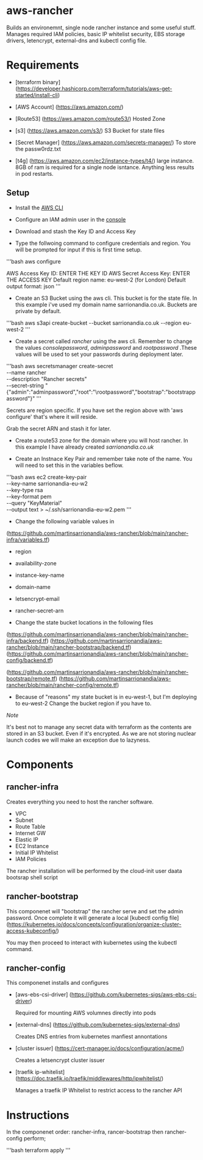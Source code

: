 # aws-rancher

Builds an environemnt, single node rancher instance and some useful stuff. Manages required IAM policies, basic IP whitelist security, EBS storage drivers, letencrypt, external-dns and kubectl config file.

###

# Requirements

 * [terraform binary] (https://developer.hashicorp.com/terraform/tutorials/aws-get-started/install-cli)

 * [AWS Account] (https://aws.amazon.com/)

 * [Route53] (https://aws.amazon.com/route53/) Hosted Zone

 * [s3] (https://aws.amazon.com/s3/) S3 Bucket for state files

 * [Secret Manager] (https://aws.amazon.com/secrets-manager/) To store the passw0rdz.txt

 * [t4g] (https://aws.amazon.com/ec2/instance-types/t4/) large instance. 8GB of ram is required for a single node isntance. Anything less results in pod restarts.

## Setup

- Install the [AWS CLI](https://docs.aws.amazon.com/cli/latest/userguide/getting-started-install.html)

- Configure an IAM admin user in the [console](https://docs.aws.amazon.com/streams/latest/dev/setting-up.html)

- Download and stash the Key ID and Access Key

- Type the follwoing command to configure credentials and region. You will be prompted for input if this is first time setup.

'''bash
aws configure

AWS Access Key ID: ENTER THE KEY ID
AWS Secret Access Key: ENTER THE ACCESS KEY
Default region name: eu-west-2 (for London)
Default output format: json
'''

- Create an S3 Bucket using the aws cli. This bucket is for the state file. In this example i've used my domain name sarrionandia.co.uk. Buckets are private by default.

'''bash
aws s3api create-bucket --bucket sarrionandia.co.uk --region eu-west-2
'''

- Create a secret called *rancher* using the aws cli. Remember to change the values *consolepassword*, *adminpassword* and *rootpassword* .These values will be used to set your passwords during deployment later.

'''bash
aws secretsmanager create-secret \
    --name rancher \
    --description "Rancher secrets" \
    --secret-string "{\"admin\":\"adminpassword\",\"root\":"\rootpassword\",\"bootstrap\":\"bootstrappassword\"}"
'''

Secrets are region specific. If you have set the region above with 'aws configure' that's where it will reside.

Grab the secret ARN and stash it for later.

- Create a route53 zone for the domain where you will host rancher. In this example I have already created *sarrionandia.co.uk*

- Create an Instnace Key Pair and remember take note of the name. You will need to set this in the variables beflow.

'''bash
aws ec2 create-key-pair \
    --key-name sarrionandia-eu-w2 \
    --key-type rsa \
    --key-format pem \
    --query "KeyMaterial" \
    --output text > ~/.ssh/sarrionandia-eu-w2.pem
'''

- Change the following variable values in 

(https://github.com/martinsarrionandia/aws-rancher/blob/main/rancher-infra/variables.tf)

 - region
 - availability-zone
 - instance-key-name
 - domain-name
 - letsencrypt-email
 - rancher-secret-arn

- Change the state bucket locations in the following files

(https://github.com/martinsarrionandia/aws-rancher/blob/main/rancher-infra/backend.tf)
(https://github.com/martinsarrionandia/aws-rancher/blob/main/rancher-bootstrap/backend.tf)
(https://github.com/martinsarrionandia/aws-rancher/blob/main/rancher-config/backend.tf)

(https://github.com/martinsarrionandia/aws-rancher/blob/main/rancher-bootstrap/remote.tf)
(https://github.com/martinsarrionandia/aws-rancher/blob/main/rancher-config/remote.tf)


 - Because of "reasons" my state bucket is in eu-west-1, but I'm deploying to eu-west-2 Change the bucket region if you have to.
 
 *Note*

  It's best not to manage any secret data with terraform as the contents are stored in an S3 bucket. Even if it's encrypted. As we are not storing nuclear launch codes we will make an exception due to lazyness. 

# Components

## rancher-infra

Creates everything you need to host the rancher software.

 * VPC
 * Subnet
 * Route Table
 * Internet GW
 * Elastic IP
 * EC2 Instance
 * Initial IP Whitelist
 * IAM Policies

The rancher installation will be performed by the cloud-init user daata bootsrap shell script

## rancher-bootstrap

This componenet will "bootstrap" the rancher serve and set the admin password. Once complete it will generate a local [kubectl config file] (https://kubernetes.io/docs/concepts/configuration/organize-cluster-access-kubeconfig/)

You may then proceed to interact with kubernetes using the kubectl command.

## rancher-config

This componenet installs and configures

 * [aws-ebs-csi-driver] (https://github.com/kubernetes-sigs/aws-ebs-csi-driver)

    Required for mounting AWS volumnes directly into pods

 * [external-dns] (https://github.com/kubernetes-sigs/external-dns)

    Creates DNS entries from kubernetes manfiest annontations

 * [cluster issuer] (https://cert-manager.io/docs/configuration/acme/)

    Creates a letsencrypt cluster issuer

 * [traefik ip-whitelist] (https://doc.traefik.io/traefik/middlewares/http/ipwhitelist/)

    Manages a traefik IP Whitelist to restrict access to the rancher API

# Instructions

In the componenet order: rancher-infra, rancer-bootstrap then rancher-config perform;

'''bash
terraform apply
''' 

   
